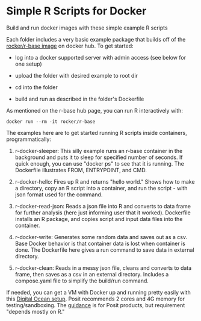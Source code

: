 # Simple R Scripts for Docker

Build and run docker images with these simple example R scripts

Each folder includes a very basic example package that builds off of the [rocker/r-base image](https://hub.docker.com/r/rocker/r-base) on docker hub. To get started:

-   log into a docker supported server with admin access (see below for one setup)

-   upload the folder with desired example to root dir

-   cd into the folder

-   build and run as described in the folder's Dockerfile

As mentioned on the r-base hub page, you can run R interactively with:

`docker run --rm -it rocker/r-base`

The examples here are to get started running R scripts inside containers, programmatically:

1)  r-docker-sleeper: This silly example runs an r-base container in the background and puts it to sleep for specified number of seconds. If quick enough, you can use "docker ps" to see that it is running. The Dockerfile illustrates FROM, ENTRYPOINT, and CMD.

2)  r-docker-hello: Fires up R and returns "hello world." Shows how to make a directory, copy an R script into a container, and run the script - with json format used for the command.

3)  r-docker-read-json: Reads a json file into R and converts to data frame for further analysis (here just informing user that it worked). Dockerfile installs an R package, and copies script and input data files into the container.

4)  r-docker-write: Generates some random data and saves out as a csv. Base Docker behavior is that container data is lost when container is done. The Dockerfile here gives a run command to save data in external directory.

5)  r-docker-clean: Reads in a messy json file, cleans and converts to data frame, then saves as a csv in an external directory. Includes a compose.yaml file to simplify the build/run command.

If needed, you can get a VM with Docker up and running pretty easily with this [Digital Ocean setup](https://marketplace.digitalocean.com/apps/docker "Docker Droplet"). Posit recommends 2 cores and 4G memory for testing/sandboxing. The [guidance](https://support.posit.co/hc/en-us/articles/115002344588-Configuration-and-sizing-recommendations) is for Posit products, but requirement "depends mostly on R."
